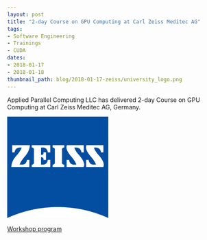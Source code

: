```yaml
---
layout: post
title: "2-day Course on GPU Computing at Carl Zeiss Meditec AG"
tags:
- Software Engineering
- Trainings
- CUDA
dates:
- 2018-01-17
- 2018-01-18
thumbnail_path: blog/2018-01-17-zeiss/university_logo.png
---
```


Applied Parallel Computing LLC has delivered 2-day Course on GPU Computing at Carl Zeiss Meditec AG, Germany.

![alt text](\assets\img\blog\2018-01-17-zeiss\university_logo.png "Logo Title Text 1")

[Workshop program](\assets\img\blog\2018-01-17-zeiss\program.pdf)
